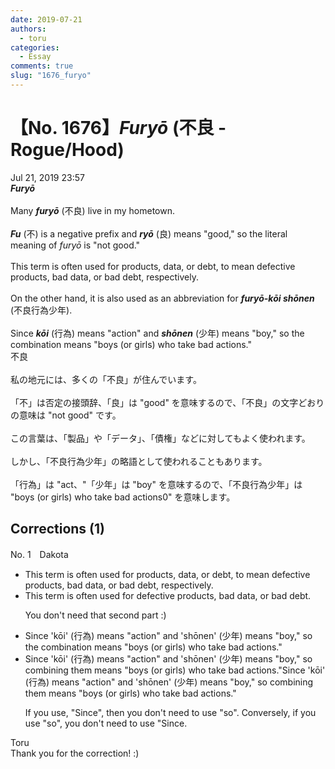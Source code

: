 ```yaml
---
date: 2019-07-21
authors:
  - toru
categories:
  - Essay
comments: true
slug: "1676_furyo"
---
```


# 【No. 1676】<strong><em>Furyō</strong></em> (不良 - Rogue/Hood)
<div class="date">Jul 21, 2019 23:57</div>
<div id="post"><div id="body_show_ori">
<strong><em>Furyō</strong></em><br/><br/>Many <strong><em>furyō</em></strong> (不良) live in my hometown.<br/><br/><strong><em>Fu</em></strong> (不) is a negative prefix and <strong><em>ryō</em></strong> (良) means "good," so the literal meaning of <em>furyō</em> is "not good."<br/><br/>This term is often used for products, data, or debt, to mean defective products, bad data, or bad debt, respectively.<br/><br/>On the other hand, it is also used as an abbreviation for <strong><em>furyō-kōi shōnen</em></strong> (不良行為少年).<br/><br/>Since <strong><em>kōi</em></strong> (行為) means "action" and <strong><em>shōnen</em></strong> (少年) means "boy," so the combination means "boys (or girls) who take bad actions."
</div></div>

<!-- more -->

<div id="post_ja"><div id="body_show_mo">
不良<br/><br/>私の地元には、多くの「不良」が住んでいます。<br/><br/>「不」は否定の接頭辞、「良」は "good" を意味するので、「不良」の文字どおりの意味は "not good" です。<br/><br/>この言葉は、「製品」や「データ」、「債権」などに対してもよく使われます。<br/><br/>しかし、「不良行為少年」の略語として使われることもあります。<br/><br/>「行為」は "act、"「少年」は "boy" を意味するので、「不良行為少年」は "boys (or girls) who take bad actions0" を意味します。
</div></div>

## Corrections (1)
<div id="block"><div class="first_name"> No. 1　<span class="just_name">Dakota</span></div><div id="block2">
<ul class="correction_field">
<li class="incorrect">This term is often used for products, data, or debt, to mean defective products, bad data, or bad debt, respectively.</li>
<li class="corrected correct">
This term is often used for <span class="f_blue">defective </span>products, <span class="f_blue">bad </span>data, or <span class="f_blue">bad </span>debt.
<p class="correction_comment">You don't need that second part :)</p>
</li>
</ul>
<ul class="correction_field">
<li class="incorrect">Since 'kōi' (行為) means "action" and 'shōnen' (少年) means "boy," so the combination means "boys (or girls) who take bad actions."</li>
<li class="corrected correct">
Since 'kōi' (行為) means "action" and 'shōnen' (少年) means "boy," <span class="f_red"><span class="sline">so</span> combining them </span>means "boys (or girls) who take bad actions."<span class="f_red"><span class="sline">Since</span> </span>'kōi' (行為) means "action" and 'shōnen' (少年) means "boy," so<span class="f_red"> combining them </span>means "boys (or girls) who take bad actions."
<p class="correction_comment">If you use, "Since", then you don't need to use "so". Conversely, if you use "so", you don't need to use "Since.</p>
</li>
</ul>
</div><div class="name"><span class="just_name">Toru</span><br>
Thank you for the correction! :)
</div>
</div>
